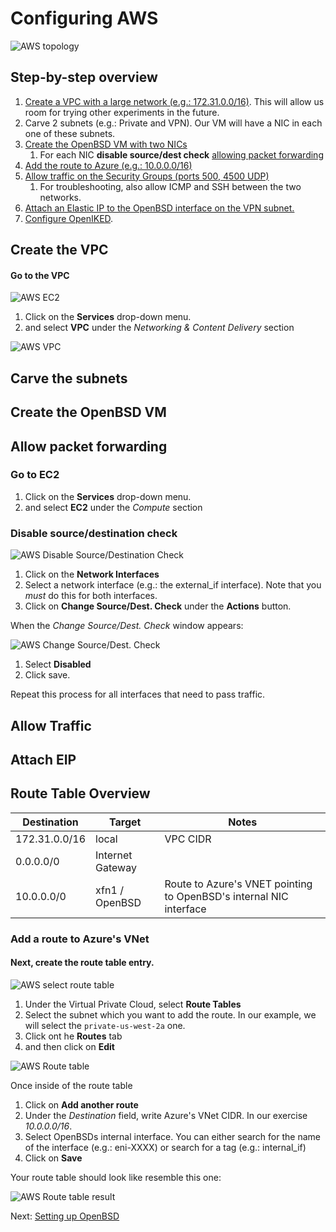 # Configuring AWS 

![AWS topology](images/topology-aws.png)


## Step-by-step overview

1. [Create a VPC with a large network (e.g.: 172.31.0.0/16)](#create-the-vpc). This will allow us room for trying other experiments in the future.
1. Carve 2 subnets (e.g.: Private and VPN). Our VM will have a NIC in each one of these subnets.
1. [Create the OpenBSD VM with two NICs](#create-the-openbsd-vm)
    1. For each NIC **disable source/dest check** [allowing packet forwarding](#allow-packet-forwarding)
1. [Add the route to Azure (e.g.: 10.0.0.0/16)](#route-table-overview)
1. [Allow traffic on the Security Groups (ports 500, 4500 UDP)](#allow-traffic)
    1. For troubleshooting, also allow ICMP and SSH between the two networks.
1. [Attach an Elastic IP to the OpenBSD interface on the VPN subnet.](#attach-eip)
1. [Configure OpenIKED](04-setting-openbsd.md).

## Create the VPC

#### Go to the VPC

![AWS EC2](images/aws-select-ec2.png)

1. Click on the **Services** drop-down menu.
1. and select **VPC** under the *Networking & Content Delivery* section

![AWS VPC](images/aws-select-vpc.png)

## Carve the subnets

## Create the OpenBSD VM

## Allow packet forwarding

### Go to EC2

1. Click on the **Services** drop-down menu.
1. and select **EC2** under the *Compute* section



### Disable source/destination check

![AWS Disable Source/Destination Check](images/disable-ec2-nic-source-check.png)

1. Click on the **Network Interfaces** 
1. Select a network interface (e.g.: the external_if interface). Note that you _must_ do this for both interfaces.
1. Click on **Change Source/Dest. Check** under the **Actions** button. 

When the _Change Source/Dest. Check_ window appears:

![AWS Change Source/Dest. Check](images/disable-ec2-nic-source-check-window.png)

1. Select **Disabled** 
1. Click save.

Repeat this process for all interfaces that need to pass traffic.


## Allow Traffic

## Attach EIP

## Route Table Overview

|Destination | Target | Notes   
|---|---|---
|172.31.0.0/16 | local | VPC CIDR
|0.0.0.0/0 |  Internet Gateway |    
|10.0.0.0/0 | xfn1 / OpenBSD | Route to Azure's VNET pointing to OpenBSD's internal NIC interface

### Add a route to Azure's VNet

#### Next, create the route table entry.

![AWS select route table](images/aws-select-route-table.png)

1. Under the Virtual Private Cloud, select **Route Tables**
1. Select the subnet which you want to add the route. In our example, we will select the `private-us-west-2a` one.
1. Click ont he **Routes** tab 
1. and then click on **Edit**

![AWS Route table](images/aws-add-route.png)

Once inside of the route table

1. Click on **Add another route**
1. Under the _Destination_ field, write Azure's VNet CIDR. In our exercise _10.0.0.0/16_.
1. Select OpenBSDs internal interface. You can either search for the name of the interface (e.g.: eni-XXXX) or search for a tag (e.g.: internal_if)
1. Click on **Save** 

Your route table should look like resemble this one:

![AWS Route table result](images/aws-add-route-result.png)

Next: [Setting up OpenBSD](04-setting-openbsd.md)
